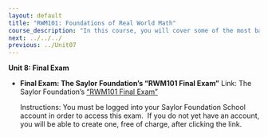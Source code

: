 ```yaml
---
layout: default
title: "RWM101: Foundations of Real World Math"
course_description: "In this course, you will cover some of the most basic math applications, like decimals, percents, and even fractions. You will not only learn the theory behind these topics, but also how to apply these concepts to your life. You will learn some basic mathematical properties, such as the reflexive property, associative property, and others."
next: ../../../
previous: ../Unit07
---
```

**Unit 8: Final Exam** <span id="8"></span> 
-   **Final Exam: The Saylor Foundation’s “RWM101 Final Exam”**
    Link: The Saylor Foundation’s [“RWM101 Final
    Exam”](http://school.saylor.org/mod/quiz/view.php?id=1182)  
      
     Instructions: You must be logged into your Saylor Foundation School
    account in order to access this exam.  If you do not yet have an
    account, you will be able to create one, free of charge, after
    clicking the link.


